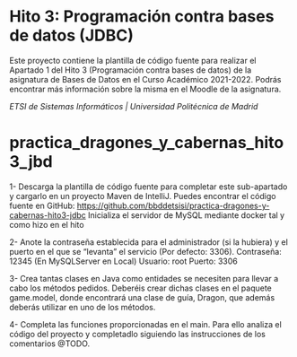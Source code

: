 # Hito 3: Programación contra bases de datos (JDBC)

Este proyecto contiene la plantilla de código fuente para realizar el Apartado 1 del Hito 3 (Programación contra bases de datos) de la asignatura de Bases de Datos en el Curso Académico 2021-2022. Podrás encontrar más información sobre la misma en el Moodle de la asignatura.

*ETSI de Sistemas Informáticos | Universidad Politécnica de Madrid*

# practica_dragones_y_cabernas_hito3_jbd

1- Descarga la plantilla de código fuente para completar este sub-apartado y cargarlo en un proyecto Maven de IntelliJ. Puedes encontrar el código fuente en GitHub: 
https://github.com/bbddetsisi/practica-dragones-y-cabernas-hito3-jdbc
Inicializa el servidor de MySQL mediante docker tal y como hizo en el hito 

2- Anote la contraseña establecida para el administrador (si la hubiera) y el puerto en el que se “levanta” el servicio (Por defecto: 3306). 
Contraseña:   12345   (En MySQLServer en Local)
Usuario:   root
Puerto:   3306

3- Crea tantas clases en Java como entidades se necesiten para llevar a cabo los métodos pedidos. Deberéis crear dichas clases en el paquete game.model, donde encontrará una clase de guía, Dragon, que además deberás utilizar en uno de los métodos.

4- Completa las funciones proporcionadas en el main. Para ello analiza el código del proyecto y completadlo siguiendo las instrucciones de los comentarios @TODO.
